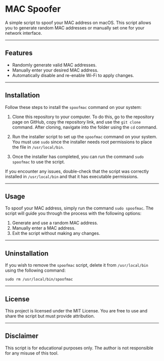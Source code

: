 # MAC Spoofer

A simple script to spoof your MAC address on macOS. This script allows you to generate random MAC addresses or manually set one for your network interface.

---

## Features
- Randomly generate valid MAC addresses.
- Manually enter your desired MAC address.
- Automatically disable and re-enable Wi-Fi to apply changes.

---

## Installation

Follow these steps to install the `spoofmac` command on your system:

1. Clone this repository to your computer. To do this, go to the repository page on GitHub, copy the repository link, and use the `git clone` command. After cloning, navigate into the folder using the `cd` command.

2. Run the installer script to set up the `spoofmac` command on your system. You must use `sudo` since the installer needs root permissions to place the file in `/usr/local/bin`.

3. Once the installer has completed, you can run the command `sudo spoofmac` to use the script.

If you encounter any issues, double-check that the script was correctly installed in `/usr/local/bin` and that it has executable permissions.

---

## Usage

To spoof your MAC address, simply run the command `sudo spoofmac`. The script will guide you through the process with the following options:

1. Generate and use a random MAC address.
2. Manually enter a MAC address.
3. Exit the script without making any changes.

---

## Uninstallation

If you wish to remove the `spoofmac` script, delete it from `/usr/local/bin` using the following command:

`sudo rm /usr/local/bin/spoofmac`

---

## License

This project is licensed under the MIT License. You are free to use and share the script but must provide attribution.

---

## Disclaimer

This script is for educational purposes only. The author is not responsible for any misuse of this tool.
